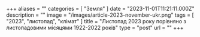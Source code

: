 +++
aliases = ""
categories = [ "Земля" ]
date = "2023-11-01T11:21:11.000Z"
description = ""
image = "/images/article-2023-november-ukr.png"
tags = [ "2023", "листопад", "клiмат" ]
title = "Листопад 2023 року порівняно з листопадовими місяцями 1922-2022 років"
type = "post"
url = ""
+++


